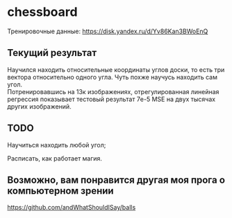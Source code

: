 # chessboard

Тренировочные данные: https://disk.yandex.ru/d/Yv86Kan3BWoEnQ

## Текущий результат

Научился находить относительные координаты углов доски, то есть три вектора относительно одного угла. Чуть похже научусь находить сам угол.  
Потренировавшись на 13к изображениях, отрегулированная линейная регрессия показывает тестовый результат 7e-5 MSE на двух тысячах других изображений.

## TODO

Научиться находить любой угол;  

Расписать, как работает магия.  

## Возможно, вам понравится другая моя прога о компьютерном зрении

https://github.com/andWhatShouldISay/balls
